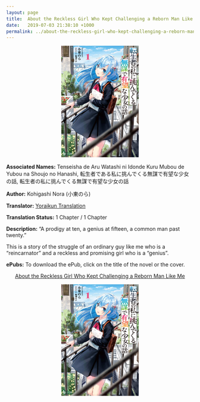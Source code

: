 ```yaml
---
layout: page
title:  About the Reckless Girl Who Kept Challenging a Reborn Man Like Me
date:   2019-07-03 21:38:10 +1000
permalink: ../about-the-reckless-girl-who-kept-challenging-a-reborn-man-like-me
---
```


<p style="text-align: center;"><img src="/images/about-the-reckless-girl-who-kept-challenging-a-reborn-man-like-me-cover.jpg" height="300"></p>

<b>Associated Names:</b> Tenseisha de Aru Watashi ni Idonde Kuru Mubou de Yubou na Shoujo no Hanashi, 転生者である私に挑んでくる無謀で有望な少女の話, 転生者の私に挑んでくる無謀で有望な少女の話

<b>Author:</b> Kohigashi Nora (小東のら)

<b>Translator:</b> <a href="https://yoraikun.wordpress.com/2017/09/08/about-the-reckless-girl-who-kept-challenging-a-reborn-man-like-me/" target="_blank" rel="noopener">Yoraikun Translation</a>

<b>Translation Status:</b> 1 Chapter / 1 Chapter

<b>Description:</b> “A prodigy at ten, a genius at fifteen, a common man past twenty.”

This is a story of the struggle of an ordinary guy like me who is a “reincarnator” and a reckless and promising girl who is a “genius”.

<b>ePubs:</b> To download the ePub, click on the title of the novel or the cover.

<p style="text-align: center;"><a href="http://gestyy.com/w1hPQL" target="_blank" rel="noopener">About the Reckless Girl Who Kept Challenging a Reborn Man Like Me</a></p>

<p style="text-align: center;"><a href="http://gestyy.com/w1hPQL" target="_blank" rel="noopener"><img src="/images/about-the-reckless-girl-who-kept-challenging-a-reborn-man-like-me-cover.jpg" height="300"></a></p>